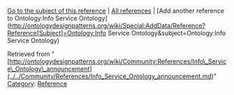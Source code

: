 [Go to the subject of this reference](../../Ontology/Info_Service_Ontology.md "Ontology:Info Service Ontology") | [All references](../../Community/References.1.md "Community:References") | [Add another reference to Ontology:Info Service Ontology](http://ontologydesignpatterns.org/wiki/Special:AddData/Reference?Reference[Subject]=Ontology:Info Service Ontology&subject=Ontology:Info Service Ontology)


Retrieved from "[http://ontologydesignpatterns.org/wiki/Community:References/Info\_Service\_Ontology\_announcement](../../Community/References/Info_Service_Ontology_announcement.md)"
 [Category](http://ontologydesignpatterns.org/wiki/Special:Categories "Special:Categories"): [Reference](../../Category/Reference.md "Category:Reference")